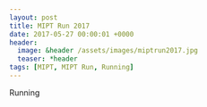 ```yaml
---
layout: post
title: MIPT Run 2017
date: 2017-05-27 00:00:01 +0000
header:
  image: &header /assets/images/miptrun2017.jpg
  teaser: *header
tags: [MIPT, MIPT Run, Running]
---
```


Running
